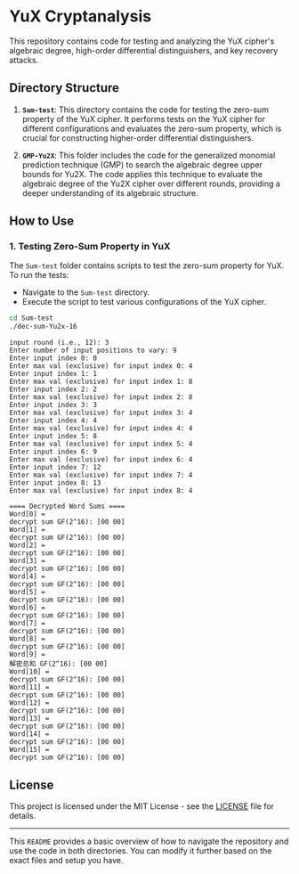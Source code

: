 # YuX Cryptanalysis

This repository contains code for testing and analyzing the YuX cipher's algebraic degree, high-order differential distinguishers, and key recovery attacks.

## Directory Structure

1. **`Sum-test`**: This directory contains the code for testing the zero-sum property of the YuX cipher. It performs tests on the YuX cipher for different configurations and evaluates the zero-sum property, which is crucial for constructing higher-order differential distinguishers.

2. **`GMP-Yu2X`**: This folder includes the code for the generalized monomial prediction technique (GMP) to search the algebraic degree upper bounds for Yu2X. The code applies this technique to evaluate the algebraic degree of the Yu2X cipher over different rounds, providing a deeper understanding of its algebraic structure.

## How to Use

### 1. **Testing Zero-Sum Property in YuX**

The `Sum-test` folder contains scripts to test the zero-sum property for YuX. To run the tests:

* Navigate to the `Sum-test` directory.
* Execute the script to test various configurations of the YuX cipher.

```bash
cd Sum-test
./dec-sum-Yu2x-16
```
```
input round (i.e., 12): 3
Enter number of input positions to vary: 9
Enter input index 0: 0
Enter max val (exclusive) for input index 0: 4
Enter input index 1: 1
Enter max val (exclusive) for input index 1: 8
Enter input index 2: 2
Enter max val (exclusive) for input index 2: 8
Enter input index 3: 3
Enter max val (exclusive) for input index 3: 4
Enter input index 4: 4
Enter max val (exclusive) for input index 4: 4
Enter input index 5: 8
Enter max val (exclusive) for input index 5: 4
Enter input index 6: 9
Enter max val (exclusive) for input index 6: 4
Enter input index 7: 12
Enter max val (exclusive) for input index 7: 4
Enter input index 8: 13
Enter max val (exclusive) for input index 8: 4
```
```
==== Decrypted Word Sums ====
Word[0] =
decrypt sum GF(2^16): [00 00]
Word[1] =
decrypt sum GF(2^16): [00 00]
Word[2] =
decrypt sum GF(2^16): [00 00]
Word[3] =
decrypt sum GF(2^16): [00 00]
Word[4] =
decrypt sum GF(2^16): [00 00]
Word[5] =
decrypt sum GF(2^16): [00 00]
Word[6] =
decrypt sum GF(2^16): [00 00]
Word[7] =
decrypt sum GF(2^16): [00 00]
Word[8] =
decrypt sum GF(2^16): [00 00]
Word[9] =
解密总和 GF(2^16): [00 00]
Word[10] =
decrypt sum GF(2^16): [00 00]
Word[11] =
decrypt sum GF(2^16): [00 00]
Word[12] =
decrypt sum GF(2^16): [00 00]
Word[13] =
decrypt sum GF(2^16): [00 00]
Word[14] =
decrypt sum GF(2^16): [00 00]
Word[15] =
decrypt sum GF(2^16): [00 00]
```
## License

This project is licensed under the MIT License - see the [LICENSE](LICENSE) file for details.

---

This `README` provides a basic overview of how to navigate the repository and use the code in both directories. You can modify it further based on the exact files and setup you have.
